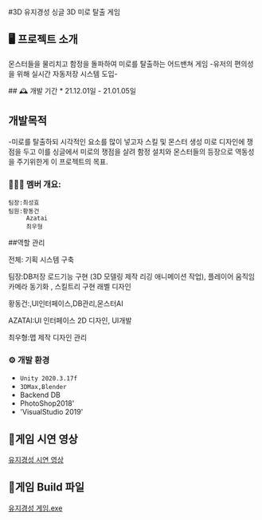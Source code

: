 <!Doctype html>
<html>
    
<head>    
#3D 유지경성
싱글 3D 미로 탈출 게임

## 🖥️ 프로젝트 소개
몬스터들을 물리치고 함정을 돌파하여 미로를 탈출하는 어드밴쳐 게임 
-유저의 편의성을 위해 실시간 자동저장 시스템 도입-
</head>

<body>
## 🕰️ 개발 기간
* 21.12.01일 - 21.01.05일

## 개발목적
-미로를 탈출하되 시각적인 요소를 많이 넣고자 스킬 및 몬스터 생성 미로 디자인에 쟁점을 두고 이를 싱글에서 미로의 쟁점을 살려 함정 설치와
 몬스터들의 등장으로 역동성을 주기위한게 이 프로젝트의 목표.

### 🧑‍🤝‍🧑 멤버 개요:
    팀장:최성효
    팀원:황동건
         Azatai
         최우형 
##역할 관리

전체: 기획 시스템 구축

<p>팀장:DB저장 로드기능 구현 (3D 모델링 제작 리깅 애니메이션 작업), 플레이어 움직임 카메라 동기화 , 스킬트리 구현 래벨 디자인</p>

<p>황동건:,UI인터페이스,DB관리,몬스터AI</p>

<p>AZATAI:UI 인터페이스 2D 디자인, UI개발</p>

<p>최우형:맵 제작 디자인 관리</p>

### ⚙️ 개발 환경
- `Unity 2020.3.17f`
- `3DMax,Blender`
-  Backend DB
-  PhotoShop2018'
- 'VisualStudio 2019'
</body>

## 📌게임 시연 영상
<a href="https://youtu.be/_zqKOrYrl3s"> 유지경성 시연 영상 </a>
## 📌게임 Build 파일
<a href="https://drive.google.com/file/d/1Zh8H1XexYPnsUpSSKMmyO5IYh6AaD5Vs/view?usp=sharing"> 유지경성 게임.exe </a>

</html>
